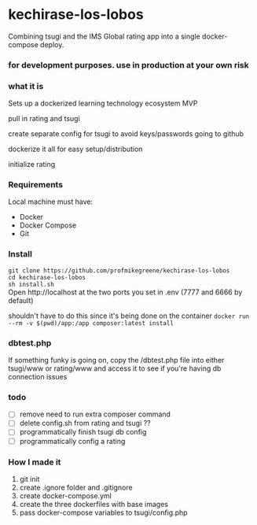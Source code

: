 # kechirase-los-lobos
Combining tsugi and the IMS Global rating app into a single docker-compose deploy.

### for development purposes. use in production at your own risk

### what it is

Sets up a dockerized learning technology ecosystem MVP

pull in rating and tsugi

create separate config for tsugi to avoid keys/passwords going to github

dockerize it all for easy setup/distribution

initialize rating
### Requirements
Local machine must have:
- Docker
- Docker Compose
- Git


### Install
`git clone https://github.com/profmikegreene/kechirase-los-lobos`  
`cd kechirase-los-lobos`  
`sh install.sh`  
Open http://localhost at the two ports you set in .env (7777 and 6666 by default)

shouldn't have to do this since it's being done on the container
`docker run --rm -v $(pwd)/app:/app composer:latest install`

### dbtest.php
If something funky is going on, copy the /dbtest.php file into either tsugi/www or rating/www and access it to see if you're having db connection issues

### todo
- [ ] remove need to run extra composer command
- [ ] delete config.sh from rating and tsugi ??
- [ ] programmatically finish tsugi db config
- [ ] programmatically config a rating

### How I made it
1. git init
2. create .ignore folder and .gitignore
3. create docker-compose.yml
4. create the three dockerfiles with base images
5. pass docker-compose variables to tsugi/config.php
